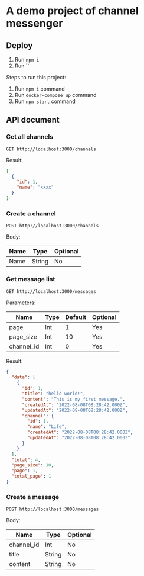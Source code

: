 # A demo project of channel messenger

## Deploy

1. Run `npm i`
2. Run ``

Steps to run this project:

1. Run `npm i` command
2. Run `docker-compose up` command
3. Run `npm start` command

## API document

### Get all channels

`GET http://localhost:3000/channels`

Result:

```json
[
  {
    "id": 1,
    "name": "xxxx"
  }
]
```

### Create a channel

`POST http://localhost:3000/channels`

Body:

| Name      | Type   | Optional |
|-----------|--------|----------|
| Name      | String | No       |

### Get message list

`GET http://localhost:3000/messages`

Parameters:

| Name       | Type | Default | Optional |
|------------|------|---------|----------|
| page       | Int  | 1       | Yes      |
| page_size  | Int  | 10      | Yes      |
| channel_id | Int  | 0       | Yes      |

Result:

```json
{
  "data": [
    {
      "id": 1,
      "title": "hello world!",
      "content": "This is my first message.",
      "createdAt": "2022-08-08T08:28:42.000Z",
      "updatedAt": "2022-08-08T08:28:42.000Z",
      "channel": {
        "id": 1,
        "name": "Life",
        "createdAt": "2022-08-08T08:28:42.000Z",
        "updatedAt": "2022-08-08T08:28:42.000Z"
      }
    }
  ],
  "total": 4,
  "page_size": 10,
  "page": 1,
  "total_page": 1
}
```

### Create a message

`POST http://localhost:3000/messages`

Body:

| Name       | Type   | Optional |
|------------|--------|----------|
| channel_id | Int    | No       |
| title      | String | No       |
| content    | String | No       |
